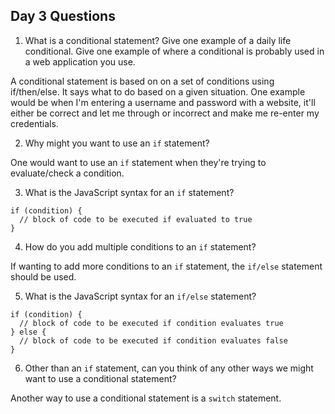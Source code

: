 ## Day 3 Questions

1. What is a conditional statement? Give one example of a daily life conditional. Give one example of where a conditional is probably used in a web application you use.

A conditional statement is based on on a set of conditions using if/then/else. It says what to do based on a given situation. One example would be when I'm entering a username and password with a website, it'll either be correct and let me through or incorrect and make me re-enter my credentials.

2. Why might you want to use an `if` statement?

One would want to use an `if` statement when they're trying to evaluate/check a condition.

3. What is the JavaScript syntax for an `if` statement?
```
if (condition) {
  // block of code to be executed if evaluated to true
}
```
4. How do you add multiple conditions to an `if` statement?

If wanting to add more conditions to an `if` statement, the `if/else` statement should be used.

5. What is the JavaScript syntax for an `if/else` statement?
```
if (condition) {
  // block of code to be executed if condition evaluates true
} else {
  // block of code to be executed if condition evaluates false
}
```
6. Other than an `if` statement, can you think of any other ways we might want to use a conditional statement?

Another way to use a conditional statement is a `switch` statement.
